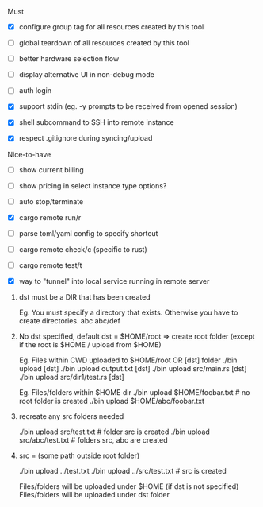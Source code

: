 Must
- [x] configure group tag for all resources created by this tool
- [ ] global teardown of all resources created by this tool
- [ ] better hardware selection flow
- [ ] display alternative UI in non-debug mode

- [ ] auth login

- [x] support stdin (eg. -y prompts to be received from opened session)
- [x] shell subcommand to SSH into remote instance 
- [x] respect .gitignore during syncing/upload

Nice-to-have
- [ ] show current billing
- [ ] show pricing in select instance type options?
- [ ] auto stop/terminate
- [x] cargo remote run/r

- [ ] parse toml/yaml config to specify shortcut
- [ ] cargo remote check/c (specific to rust)
- [ ] cargo remote test/t

- [x] way to "tunnel" into local service running in remote server

1. dst must be a DIR that has been created

    Eg. You must specify a directory that exists. Otherwise you have to create directories.
    abc
    abc/def

2. No dst specified, default dst = $HOME/root => create root folder (except if the root is $HOME / upload from $HOME)

    Eg. Files within CWD uploaded to $HOME/root OR [dst] folder
    ./bin upload [dst]
    ./bin upload output.txt [dst]
    ./bin upload src/main.rs [dst]
    ./bin upload src/dir1/test.rs [dst]

    Eg. Files/folders within $HOME dir
    ./bin upload $HOME/foobar.txt # no root folder is created
    ./bin upload $HOME/abc/foobar.txt

3. recreate any src folders needed

    ./bin upload src/test.txt # folder src is created
    ./bin upload src/abc/test.txt # folders src, abc are created

4. src = (some path outside root folder)

    ./bin upload ../test.txt
    ./bin upload ../src/test.txt # src is created

    Files/folders will be uploaded under $HOME (if dst is not specified)
    Files/folders will be uploaded under dst folder 
